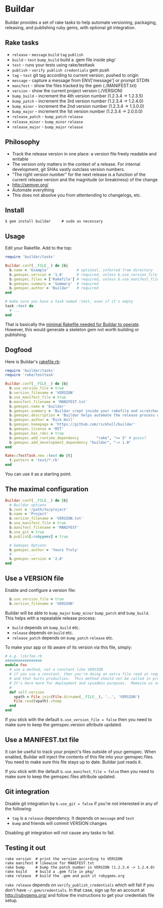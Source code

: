 Buildar
=======
Buildar provides a set of rake tasks to help automate versioning, packaging, releasing, and publishing ruby gems, with optional git integration.

Rake tasks
----------
* `release` - `message` `build` `tag` `publish`
* `build` - `test` `bump_build` build a .gem file inside pkg/
* `test` - runs your tests using rake/testtask
* `publish` - `verify publish credentials` gem push
* `tag` - `test` git tag according to current version, pushed to origin
* `message` - capture a message from ENV['message'] or prompt STDIN
* `manifest` - show the files tracked by the gem (./MANIFEST.txt)
* `version` - show the current project version (./VERSION)
* `bump_build` - increment the 4th version number (1.2.3.4 -> 1.2.3.5)
* `bump_patch` - increment the 3rd version number (1.2.3.4 -> 1.2.4.0)
* `bump_minor` - increment the 2nd version number (1.2.3.4 -> 1.3.0.0)
* `bump_major` - increment the 1st version number (1.2.3.4 -> 2.0.0.0)
* `release_patch` - `bump_patch` `release`
* `release_minor` - `bump_minor` `release`
* `release_major` - `bump_major` `release`

Philosophy
----------
* Track the release version in one place: a version file freely readable and writable
* The version only matters in the context of a release.  For internal development, git SHAs vastly outclass version numbers.
* "The right version number" for the next release is a function of the current release version and the magnitude (or breakiness) of the change
* http://semver.org/
* Automate everything
* This does not absolve you from attentending to changelogs, etc.

Install
-------
```shell
$ gem install buildar     # sudo as necessary
```

Usage
-----
Edit your Rakefile.  Add to the top:

```ruby
require 'buildar/tasks'

Buildar.conf(__FILE__) do |b|
  b.name = 'Example'             # optional, inferred from directory
  b.gemspec.version = '1.0'      # required, unless b.use_version_file
  b.gemspec.files = ['Rakefile'] # required, unless b.use_manifest_file
  b.gemspec.summary = 'Summary'  # required
  b.gemspec.author = 'Buildar'   # required
end

# make sure you have a task named :test, even if it's empty
task :test do
  # ...
end
```

That is basically the [minimal Rakefile needed for Buildar to operate](https://github.com/rickhull/buildar/blob/master/examples/minimal.rb).  However, this would generate a skeleton gem not worth building or publishing.

Dogfood
-------
Here is Buildar's [rakefile.rb](https://github.com/rickhull/buildar/blob/master/rakefile.rb):

```ruby
require 'buildar/tasks'
require 'rake/testtask'

Buildar.conf(__FILE__) do |b|
  b.use_version_file = true
  b.version_filename = 'VERSION'
  b.use_manifest_file = true
  b.manifest_filename = 'MANIFEST.txt'
  b.gemspec.name = 'buildar'
  b.gemspec.summary = 'Buildar crept inside your rakefile and scratched upon the tasking post'
  b.gemspec.description = 'Buildar helps automate the release process with versioning, building, packaging, and publishing.  Optional git integration'
  b.gemspec.author = 'Rick Hull'
  b.gemspec.homepage = 'https://github.com/rickhull/buildar'
  b.gemspec.license = 'MIT'
  b.gemspec.has_rdoc = true
  b.gemspec.add_runtime_dependency        "rake", ">= 5" # guess?
  b.gemspec.add_development_dependency "buildar", "~> 1.0"
end

Rake::TestTask.new :test do |t|
  t.pattern = 'test/*.rb'
end
```

You can use it as a starting point.

The maximal configuration
---------------------
```ruby
Buildar.conf(__FILE__) do |b|
  # Buildar options
  b.root = '/path/to/project'
  b.name = 'Project'
  b.version_filename = 'VERSION.txt'
  b.use_manifest_file = true
  b.manifest_filename = 'MANIFEST'
  b.use_git = true
  b.publish[:rubygems] = true

  # Gemspec Options
  b.gemspec.author = 'Yours Truly'
  #        ...
  b.gemspec.version = '2.0'
end
```

Use a VERSION file
------------------
Enable and configure a version file:
```ruby
  b.use_version_file = true
  b.version_filename = 'VERSION'
```
Buildar will be able to `bump_major` `bump_minor` `bump_patch` and `bump_build`.  This helps with a repeatable release process:
* `build` depends on `bump_build` etc.
* `release` depends on `build` etc.
* `release_patch` depends on `bump_patch` `release` etc.

To make your app or lib aware of its version via this file, simply:

```ruby
# e.g. lib/foo.rb
#################
module Foo
  # use a method, not a constant like VERSION
  # if you use a constant, then you're doing an extra file read at requiretime
  # and that hurts production.  This method should not be called in production.
  # It's here more for deployment and sysadmin purposes.  Memoize as needed.
  #
  def self.version
    vpath = File.join(File.dirname(__FILE__), '..', 'VERSION')
	File.read(vpath).chomp
  end
end
```

If you stick with the default `b.use_version_file = false` then you need to make sure to keep the gemspec.version attribute updated.

Use a MANIFEST.txt file
-----------------------
It can be useful to track your project's files outside of your gemspec.  When enabled, Buildar will inject the contents of this file into your gemspec.files.  You need to make sure this file stays up to date.  Buildar just reads it.

If you stick with the default `b.use_manifest_file = false` then you need to make sure to keep the gemspec.files attribute updated.

Git integration
---------------
Disable git integration by `b.use_git = false` if you're not interested in any of the following:
* `tag` is a `release` dependency.  It depends on `message` and `test`
* `bump` and friends will commit VERSION changes

Disabling git integration will not cause any tasks to fail.

Testing it out
--------------
```shell
rake version  # print the version according to VERSION
rake manifest # likewise for MANIFEST.txt
rake bump     # bump the patch number in VERSION (1.2.3.4 -> 1.2.4.0)
rake build    # build a .gem file in pkg/
rake release  # build the .gem and push it rubygems.org
```

`rake release` depends on `verify_publish_credentials` which will fail if you don't have `~/.gem/credentials`.  In that case, sign up for an account at http://rubygems.org/ and follow the instructions to get your credentials file setup.
